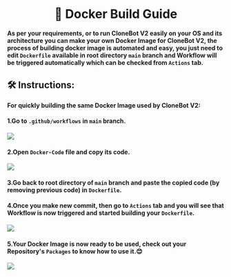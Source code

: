 <h1 align="center"><b>🐳 Docker Build Guide</b></h1>
<p><b>As per your requirements, or to run CloneBot V2 easily on your OS and its architecture you can make your own Docker Image for CloneBot V2, the process of building docker image is automated and easy, you just need to edit <code>Dockerfile</code> available in root directory <code>main</code> branch and Workflow will be triggered automatically which can be checked from <code>Actions</code> tab.</b></p>
<h2><b>🛠️ Instructions:</b></h2>
<p><b>For quickly building the same Docker Image used by CloneBot V2:</b></p>
<h4><b>1.Go to <code>.github/workflows</code> in <code>main</code> branch.</b></h4>
<img src="https://user-images.githubusercontent.com/87380104/176392810-a0c1b483-82f9-4927-acca-0b9dc3826975.png">
<h4><b>2.Open <code>Docker-Code</code> file and copy its code.</b></h4>
<img src="https://user-images.githubusercontent.com/87380104/176393096-869ea197-5512-4bad-b31e-ce532d2bab08.png">
<h4><b>3.Go back to root directory of <code>main</code> branch and paste the copied code (by removing previous code) in <code>Dockerfile</code>.</b></h4>
<h4><b>4.Once you make new commit, then go to <code>Actions</code> tab and you will see that Workflow is now triggered and started building your <code>Dockerfile</code>.</b></h4>
<img src="https://user-images.githubusercontent.com/87380104/176394414-6c94dae1-d80d-486d-b406-3dc217b37832.png">
<h4><b>5.Your Docker Image is now ready to be used, check out your Repository's <code>Packages</code> to know how to use it.😊</b></h4>
<img src="https://user-images.githubusercontent.com/87380104/176394861-8d0567c2-96ec-4b5b-a5cf-ef20f409489d.png">
